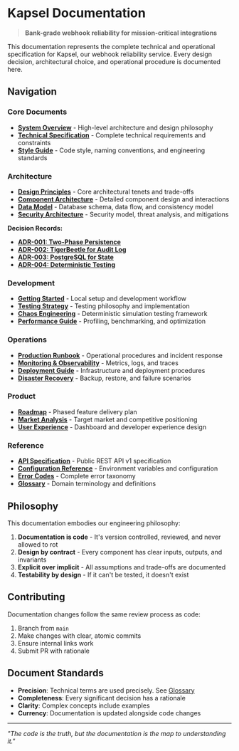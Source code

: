 # Kapsel Documentation

> **Bank-grade webhook reliability for mission-critical integrations**

This documentation represents the complete technical and operational specification for Kapsel, our webhook reliability service. Every design decision, architectural choice, and operational procedure is documented here.

## Navigation

### Core Documents

- **[System Overview](./OVERVIEW.md)** - High-level architecture and design philosophy
- **[Technical Specification](./SPECIFICATION.md)** - Complete technical requirements and constraints
- **[Style Guide](./STYLE.md)** - Code style, naming conventions, and engineering standards

### Architecture

- **[Design Principles](./architecture/PRINCIPLES.md)** - Core architectural tenets and trade-offs
- **[Component Architecture](./architecture/COMPONENTS.md)** - Detailed component design and interactions
- **[Data Model](./architecture/DATA_MODEL.md)** - Database schema, data flow, and consistency model
- **[Security Architecture](./architecture/SECURITY.md)** - Security model, threat analysis, and mitigations

**Decision Records:**

- **[ADR-001: Two-Phase Persistence](./architecture/decisions/ADR-001-two-phase-persistence.md)**
- **[ADR-002: TigerBeetle for Audit Log](./architecture/decisions/ADR-002-tigerbeetle-audit.md)**
- **[ADR-003: PostgreSQL for State](./architecture/decisions/ADR-003-postgresql-state.md)**
- **[ADR-004: Deterministic Testing](./architecture/decisions/ADR-004-deterministic-testing.md)**

### Development

- **[Getting Started](./development/GETTING_STARTED.md)** - Local setup and development workflow
- **[Testing Strategy](./development/TESTING.md)** - Testing philosophy and implementation
- **[Chaos Engineering](./development/CHAOS.md)** - Deterministic simulation testing framework
- **[Performance Guide](./development/PERFORMANCE.md)** - Profiling, benchmarking, and optimization

### Operations

- **[Production Runbook](./operations/RUNBOOK.md)** - Operational procedures and incident response
- **[Monitoring & Observability](./operations/MONITORING.md)** - Metrics, logs, and traces
- **[Deployment Guide](./operations/DEPLOYMENT.md)** - Infrastructure and deployment procedures
- **[Disaster Recovery](./operations/DISASTER_RECOVERY.md)** - Backup, restore, and failure scenarios

### Product

- **[Roadmap](./product/ROADMAP.md)** - Phased feature delivery plan
- **[Market Analysis](./product/MARKET.md)** - Target market and competitive positioning
- **[User Experience](./product/UX.md)** - Dashboard and developer experience design

### Reference

- **[API Specification](./reference/API.md)** - Public REST API v1 specification
- **[Configuration Reference](./reference/CONFIG.md)** - Environment variables and configuration
- **[Error Codes](./reference/ERRORS.md)** - Complete error taxonomy
- **[Glossary](./reference/GLOSSARY.md)** - Domain terminology and definitions

## Philosophy

This documentation embodies our engineering philosophy:

1. **Documentation is code** - It's version controlled, reviewed, and never allowed to rot
2. **Design by contract** - Every component has clear inputs, outputs, and invariants
3. **Explicit over implicit** - All assumptions and trade-offs are documented
4. **Testability by design** - If it can't be tested, it doesn't exist

## Contributing

Documentation changes follow the same review process as code:

1. Branch from `main`
2. Make changes with clear, atomic commits
3. Ensure internal links work
4. Submit PR with rationale

## Document Standards

- **Precision**: Technical terms are used precisely. See [Glossary](./reference/GLOSSARY.md)
- **Completeness**: Every significant decision has a rationale
- **Clarity**: Complex concepts include examples
- **Currency**: Documentation is updated alongside code changes

---

_"The code is the truth, but the documentation is the map to understanding it."_
